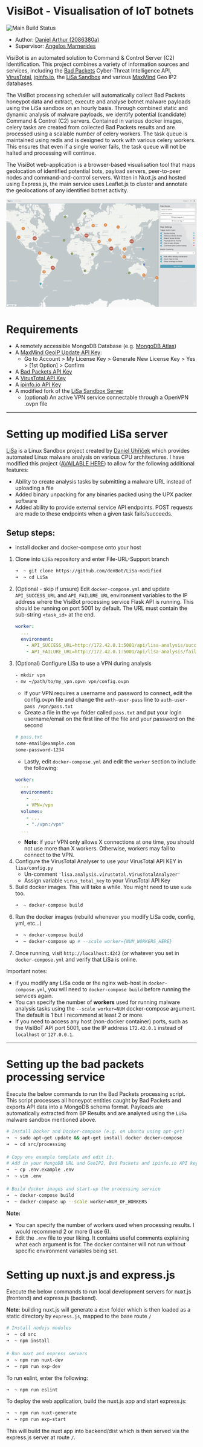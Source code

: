 # VisiBot - Visualisation of IoT botnets
![Main Build Status](https://travis-ci.com/denBot/VisIBoT.svg?token=pMfMcyEQzGJGFRQDBST5&branch=main)
* Author: [Daniel Arthur (2086380a)](mailto:2086380a@student.gla.ac.uk)
* Supervisor: [Angelos Marnerides](mailto:angelos.marnerides@glasgow.ac.uk)

VisiBot is an automated solution to Command & Control Server (C2) Identification. This project combines a variety of information sources and services, including the [Bad Packets](https://badpackets.net/) Cyber-Threat Intelligence API, [VirusTotal](https://virustotal.com/), [ipinfo.io](https://ipinfo.io/), the [LiSa Sandbox](https://github.com/danieluhricek/LiSa) and various [MaxMind](https://www.maxmind.com/en/home) Geo IP2 databases.

The VisIBot processing scheduler will automatically collect Bad Packets honeypot data and extract, execute and analyse botnet malware payloads using the LiSa sandbox on an hourly basis. Through combined static and dynamic analysis of malware payloads, we identify potential (candidate) Command & Control (C2) servers. Contained in various docker images, celery tasks are created from collected Bad Packets results and are processed using a scalable number of celery workers. The task queue is maintained using redis and is designed to work with various celery workers. This ensures that even if a single worker fails, the task queue will not be halted and processing will continue.

The VisiBot web-application is a browser-based visualisation tool that maps geolocation of identified potential bots, payload servers, peer-to-peer nodes and command-and-control servers. Written in Nuxt.js and hosted using Express.js, the main service uses Leaflet.js to cluster and annotate the geolocations of any identified botnet activity.

![VisiBot Web Application](docs/assets/visibot_webapp.png)




# Requirements
- A remotely accessible MongoDB Database (e.g. [MongoDB Atlas](https://www.mongodb.com/cloud/atlas))
- A [MaxMind GeoIP Update API Key](https://www.maxmind.com/en/accounts/current/license-key):
    - Go to Account > My License Key > Generate New License Key > Yes > [1st Option] > Confirm
- A [Bad Packets API Key](https://badpackets.net/)
- A [VirusTotal API Key](https://virustotal.com/)
- A [ipinfo.io API Key](https://ipinfo.io)
- A modified fork of the [LiSa Sandbox Server](https://github.com/denBot/LiSa)
    - (optional) An active VPN service connectable through a OpenVPN .ovpn file

---

# Setting up modified LiSa server
[LiSa](https://github.com/danieluhricek/LiSa) is a Linux Sandbox project created by [Daniel Uhříček](https://github.com/danieluhricek) which provides automated Linux malware analysis on various CPU architectures. I have modified this project ([AVAILABLE HERE](https://github.com/denBot/LiSa)) to allow for the following additional features:
- Ability to create analysis tasks by submitting a malware URL instead of uploading a file
- Added binary unpacking for any binaries packed using the UPX packer software
- Added ability to provide external service API endpoints. POST requests are made to these endpoints when a given task fails/succeeds.

## Setup steps:
- install docker and docker-compose onto your host
1. Clone into `LiSa` repository and enter File-URL-Support branch
    ```bash
    ➜  ~ git clone https://github.com/denBot/LiSa-modified
    ➜  ~ cd LiSa
    ```
2. (Optional - skip if unsure) Edit `docker-compose.yml` and update `API_SUCCESS_URL` and `API_FAILURE_URL` environment variables to the IP address where the VisiBot processing service Flask API is running. This should be running on port 5001 by default. The URL must contain the sub-string `<task_id>` at the end.
    ```yml
    worker:
      ...
      environment:
        - API_SUCCESS_URL=http://172.42.0.1:5001/api/lisa-analysis/success/<task_id>
        - API_FAILURE_URL=http://172.42.0.1:5001/api/lisa-analysis/failure/<task_id>
    ```
3. (Optional) Configure LiSa to use a VPN during analysis
    ```bash
    - mkdir vpn
    - mv ~/path/to/my_vpn.opvn vpn/config.ovpn
    ```
    - If your VPN requires a username and password to connect, edit the config.ovpn file and change the `auth-user-pass` line to `auth-user-pass /vpn/pass.txt`
    - Create a file in the `vpn` folder called `pass.txt` and put your login username/email on the first line of the file and your password on the second
    ```bash
    # pass.txt
    some-email@example.com
    some-password-1234
    ```
    - Lastly, edit `docker-compose.yml` and edit the `worker` section to include the following:
    ```yml
    worker:
      ...
      environment:
        - ...
        - VPN=/vpn
      volumes:
        - ...
        - "./vpn:/vpn"
      ...
    ```
    - **Note**: if your VPN only allows X connections at one time, you should not use more than X workers. Otherwise, workers may fail to connect to the VPN.
4. Configure the VirusTotal Analyser to use your VirusTotal API KEY in `lisa/config.py`
    - Un-comment `'lisa.analysis.virustotal.VirusTotalAnalyzer'`
    - Assign variable `virus_total_key` to your VirusTotal API Key
5. Build docker images. This will take a while. You might need to use `sudo` too.
    ```bash
    ➜  ~ docker-compose build
    ```
6. Run the docker images (rebuild whenever you modify LiSa code, config, yml, etc...)
    ```bash
    ➜  ~ docker-compose build
    ➜  ~ docker-compose up # --scale worker={NUM_WORKERS_HERE}
    ```
6. Once running, visit `http://localhost:4242` (or whatever you set in `docker-compose.yml` and verify that LiSa is online.

Important notes:
- if you modify any LiSa code or the nginx web-host in `docker-compose.yml`, you will need to `docker-compose build` before running the services again.
- You can specify the number of **workers** used for running malware analysis tasks using the `--scale worker=NUM` docker-compose argument. The default is 1 but I recommend at least 2 or more.
- If you need to access any host (non-docker container) ports, such as the VisIBoT API port 5001, use the IP address `172.42.0.1` instead of `localhost` or `127.0.0.1`.

---

# Setting up the bad packets processing service
Execute the below commands to run the Bad Packets processing script. This script processes all honeypot entities caught by Bad Packets and exports API data into a MongoDB schema format. Payloads are automatically extracted from BP Results and are analysed using the `LiSa` malware sandbox mentioned above.

```bash
# Install Docker and Docker-compose (e.g. on ubuntu using apt-get)
➜  ~ sudo apt-get update && apt-get install docker docker-compose
➜  ~ cd src/processing

# Copy env example template and edit it.
# Add in your MongoDB URL and GeoIP2, Bad Packets and ipinfo.io API keys.
➜  ~ cp .env.example .env
➜  ~ vim .env

# Build docker images and start-up the processing service
➜  ~ docker-compose build
➜  ~ docker-compose up --scale worker=NUM_OF_WORKERS
```
**Note:**
- You can specify the number of workers used when processing results. I would recommend 2 or more (I use 6).
- Edit the `.env` file to your liking. It contains useful comments explaining what each argument is for. The docker container will not run without specific environment variables being set.

# Setting up nuxt.js and express.js
Execute the below commands to run local development servers for nuxt.js (frontend) and express.js (backend).

**Note**: building nuxt.js will generate a `dist` folder which is then loaded as a static directory by `express.js`, mapped to the base route `/`
```bash
# Install nodejs modules
➜  ~ cd src
➜  ~ npm install

# Run nuxt and express servers
➜  ~ npm run nuxt-dev
➜  ~ npm run exp-dev
```
To run eslint, enter the following:
```bash
➜  ~ npm run eslint
```
To deploy the web application, build the nuxt.js app and start express.js:
```bash
➜  ~ npm run nuxt-generate
➜  ~ npm run exp-start
```
This will build the nuxt app into backend/dist which is then served via the express.js server at route `/`.